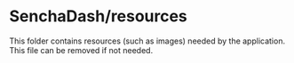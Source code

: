 # SenchaDash/resources

This folder contains resources (such as images) needed by the application. This file can
be removed if not needed.
